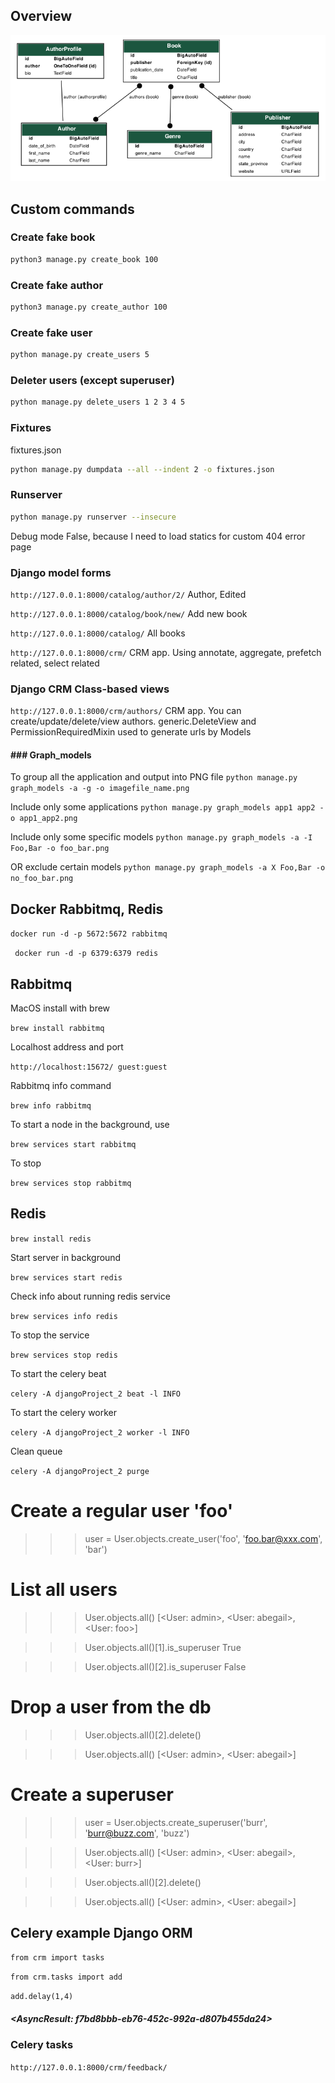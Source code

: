 ## Overview

![](https://github.com/ls500pymaster/djangoProject_2/blob/master/catalog.png?raw=true)

## Custom commands

### Create fake book

```bash
python3 manage.py create_book 100
```

### Create fake author

```bash
python3 manage.py create_author 100
```

### Create fake user

```bash
python manage.py create_users 5 
```
### Deleter users (except superuser)

```bash
python manage.py delete_users 1 2 3 4 5
```
### Fixtures

fixtures.json

```bash
python manage.py dumpdata --all --indent 2 -o fixtures.json
```

### Runserver
```bash
python manage.py runserver --insecure
```

Debug mode False, because I need to load statics for custom 404 error page

### Django model forms
` http://127.0.0.1:8000/catalog/author/2/
` Author, Edited

` http://127.0.0.1:8000/catalog/book/new/
` Add new book

` http://127.0.0.1:8000/catalog/
` All books

` http://127.0.0.1:8000/crm/
` CRM app. Using annotate, aggregate, prefetch related, select related

### Django CRM Class-based views
` http://127.0.0.1:8000/crm/authors/
`
CRM app. You can create/update/delete/view authors.
generic.DeleteView and PermissionRequiredMixin used to generate urls by Models


#### ### Graph_models

To group all the application and output into PNG file
`python manage.py graph_models -a -g -o imagefile_name.png
`

Include only some applications
`python manage.py graph_models app1 app2 -o app1_app2.png`

Include only some specific models
`python manage.py graph_models -a -I Foo,Bar -o foo_bar.png`

OR exclude certain models 
`python manage.py graph_models -a X Foo,Bar -o no_foo_bar.png`


## Docker Rabbitmq, Redis

` docker run -d -p 5672:5672 rabbitmq
` 

`  docker run -d -p 6379:6379 redis
` 

## Rabbitmq

MacOS install with brew

` brew install rabbitmq
` 

Localhost address and port

`
http://localhost:15672/
guest:guest
` 

Rabbitmq info command

`
brew info rabbitmq
` 

To start a node in the background, use

`
brew services start rabbitmq
` 

To stop

`
brew services stop rabbitmq
` 

## Redis

` brew install redis
` 

Start server in background

` brew services start redis
` 

Check info about running redis service

` brew services info redis
` 

To stop the service

` brew services stop redis
` 

To start the celery beat

` celery -A djangoProject_2 beat -l INFO
` 

To start the celery worker 

` celery -A djangoProject_2 worker -l INFO
` 

Clean queue

` celery -A djangoProject_2 purge  
` 


# Create a regular user 'foo'
>>> user = User.objects.create_user('foo', 'foo.bar@xxx.com', 'bar')

# List all users
>>> User.objects.all()
[<User: admin>, <User: abegail>, <User: foo>]

>>> User.objects.all()[1].is_superuser
True

>>> User.objects.all()[2].is_superuser
False

# Drop a user from the db
>>> User.objects.all()[2].delete()

>>> User.objects.all()
[<User: admin>, <User: abegail>]

# Create a superuser
>>> user = User.objects.create_superuser('burr', 'burr@buzz.com', 'buzz')

>>> User.objects.all()
[<User: admin>, <User: abegail>, <User: burr>]

>>> User.objects.all()[2].delete()

>>> User.objects.all()
[<User: admin>, <User: abegail>]


## Celery example Django ORM


` from crm import tasks
` 

` from crm.tasks import add
` 

` add.delay(1,4)
` 

##### <AsyncResult: f7bd8bbb-eb76-452c-992a-d807b455da24>


### Celery tasks

` http://127.0.0.1:8000/crm/feedback/
` 